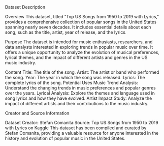 Dataset Description

Overview
This dataset, titled "Top US Songs from 1950 to 2019 with Lyrics," provides a comprehensive collection of popular songs in the United States spanning nearly seven decades. It includes essential details about each song, such as the title, artist, year of release, and the lyrics.

Purpose
The dataset is intended for music enthusiasts, researchers, and data analysts interested in exploring trends in popular music over time. It offers a unique opportunity to analyze the evolution of musical preferences, lyrical themes, and the impact of different artists and genres in the US music industry.

Content
Title: The title of the song.
Artist: The artist or band who performed the song.
Year: The year in which the song was released.
Lyrics: The complete lyrics of the song.
Potential Uses
Music Trend Analysis: Understand the changing trends in music preferences and popular genres over the years.
Lyrical Analysis: Explore the themes and language used in song lyrics and how they have evolved.
Artist Impact Study: Analyze the impact of different artists and their contributions to the music industry.

Creator and Source Information

Dataset Creator: Stefan Comanita
Source: Top US Songs from 1950 to 2019 with Lyrics on Kaggle
This dataset has been compiled and curated by Stefan Comanita, providing a valuable resource for anyone interested in the history and evolution of popular music in the United States.
